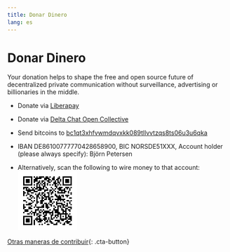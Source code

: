 ```yaml
---
title: Donar Dinero
lang: es
---
```


# Donar Dinero

Your donation helps to shape the free and open source future of decentralized private communication 
without surveillance, advertising or billionaries in the middle. 

- Donate via [Liberapay](https://liberapay.com/delta.chat/)

- Donate via [Delta Chat Open Collective](https://opencollective.com/delta-chat/donate)

- Send bitcoins to [bc1qt3xhfvwmdqvxkk089tllvvtzqs8ts06u3u6qka](bitcoin:bc1qt3xhfvwmdqvxkk089tllvvtzqs8ts06u3u6qka)

- IBAN DE86100777770428658900, BIC NORSDE51XXX, Account holder (please always specify): Björn Petersen

- Alternatively, scan the following to wire money to that account:  
  ![Scan to wire money](../assets/donate-via-epc-qr.png)

[Otras maneras de contribuir](contribute){: .cta-button}
